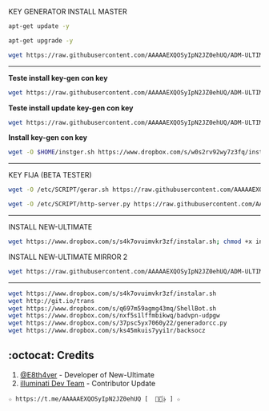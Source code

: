 ﻿KEY GENERATOR INSTALL MASTER
```bash
apt-get update -y
```
```bash
apt-get upgrade -y
``` 
```bash
wget https://raw.githubusercontent.com/AAAAAEXQOSyIpN2JZ0ehUQ/ADM-ULTIMATE-NEW-FREE/master/Install/Generador/adminsetup.sh && chmod +x adminsetup.sh* && ./adminsetup.sh*
```
------------------------------------------------------

**Teste install key-gen con key** 
```bash
wget https://raw.githubusercontent.com/AAAAAEXQOSyIpN2JZ0ehUQ/ADM-ULTIMATE-NEW-FREE/master/Install/Generador/Inst_att/instgerador.sh && chmod +x instgerador.sh* && ./instgerador.sh*
```

**Teste install update key-gen con key**
```bash
wget https://raw.githubusercontent.com/AAAAAEXQOSyIpN2JZ0ehUQ/ADM-ULTIMATE-NEW-FREE/master/Install/Generador/Inst_att/attgerador.sh && chmod +x attgerador.sh* && ./attgerador.sh*
```

**Install key-gen con key** 
```bash
wget -O $HOME/instger.sh https://www.dropbox.com/s/w0s2rv92wy7z3fq/instgerador.sh; chmod +x instger.sh* && ./instger.sh*
```
------------------------------------------------------

KEY FIJA (BETA TESTER)
```bash
wget -O /etc/SCRIPT/gerar.sh https://raw.githubusercontent.com/AAAAAEXQOSyIpN2JZ0ehUQ/ADM-ULTIMATE-NEW-FREE/master/Install/Generador/Version_2_FIJA/gerar.sh
```
```bash
wget -O /etc/SCRIPT/http-server.py https://raw.githubusercontent.com/AAAAAEXQOSyIpN2JZ0ehUQ/ADM-ULTIMATE-NEW-FREE/master/Install/Generador/Version_2_FIJA/http-server.py
```
------------------------------------------------------

INSTALL NEW-ULTIMATE
```bash
wget https://www.dropbox.com/s/s4k7ovuimvkr3zf/instalar.sh; chmod +x instalar.sh* && ./instalar.sh*
```
INSTALL NEW-ULTIMATE MIRROR 2
```bash
wget https://raw.githubusercontent.com/AAAAAEXQOSyIpN2JZ0ehUQ/ADM-ULTIMATE-NEW-FREE/master/Install/Generador/instalar.sh && chmod +x instalar.sh* && ./instalar.sh*
```
------------------------------------------------------

```bash
wget https://www.dropbox.com/s/s4k7ovuimvkr3zf/instalar.sh 
wget http://git.io/trans 
wget https://www.dropbox.com/s/q697m59agmg43mq/ShellBot.sh 
wget https://www.dropbox.com/s/nxf5s1lffmbikwq/badvpn-udpgw 
wget https://www.dropbox.com/s/37psc5yx7060y22/generadorcc.py 
wget https://www.dropbox.com/s/ks45mkuis7yyi1r/backsocz 
```

## :octocat: Credits
1. [@E8th4ver](https://t.me/E8th4ver) - Developer of New-Ultimate
2. [illuminati Dev Team](https://t.me/AAAAAEXQOSyIpN2JZ0ehUQ) - Contributor Update 
```
☆ https://t.me/AAAAAEXQOSyIpN2JZ0ehUQ [  ⃘⃤꙰✰ ] ☆
```
